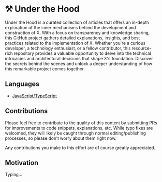 # ⚒ Under the Hood

Under the Hood is a curated collection of articles that offers an in-depth exploration of the inner mechanisms behind the development and construction of X. With a focus on transparency and knowledge sharing, this GitHub project gathers detailed explanations, insights, and best practices related to the implementation of X. Whether you're a curious developer, a technology enthusiast, or a fellow contributor, this resource-rich repository provides a valuable opportunity to delve into the technical intricacies and architectural decisions that shape X's foundation. Discover the secrets behind the scenes and unlock a deeper understanding of how this remarkable project comes together.

## Languages
* [JavaScript/TypeScript](javascript/README.md)

## Contributions
Please feel free to contribute to the quality of this content by submitting PRs for improvements to code snippets, explanations, etc. While typo fixes are welcomed, they will likely be caught through normal editing/publishing processes, so please don't worry about them right now.

Any contributions you make to this effort are of course greatly appreciated.

## Motivation
Typing...